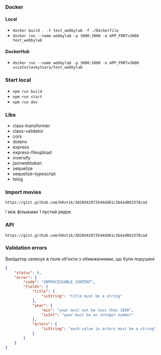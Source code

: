 ### Docker

#### Local

- `docker build . -t test_webbylab -f ./Dockerfile`
- `docker run --name webbylab -p 3000:3000 -e APP_PORT=3000 test_webbylab`

#### DockerHub

- `docker run --name webbylab -p 3000:3000 -e APP_PORT=3000 sviatoslavkytsara/test_webbylab`

### Start local

- `npm run build`
- `npm run start`
- `npm run dev`

### Libs

- class-transformer
- class-validator
- cors
- dotenv
- express
- express-fileupload
- inversify
- jsonwebtoken
- sequelize
- sequelize-typescript
- tslog

### Import movies
`https://gist.github.com/k0stik/3028d42973544dd61c3b4ad863378cad`

! між фільмами 1 пустий рядок

### API
`https://gist.github.com/k0stik/3028d42973544dd61c3b4ad863378cad`

### Validation errors
Валідатор записує в поля об'єкти з обмеженнями, що були порушені
```json
{
    "status": 0,
    "error": {
        "code": "UNPROCESSABLE_CONTENT",
        "fields": {
            "title": {
                "isString": "title must be a string"
            },
            "year": {
                "min": "year must not be less than 1888",
                "isInt": "year must be an integer number"
            },
            "actors": {
                "isString": "each value in actors must be a string"
            }
        }
    }
}
```


